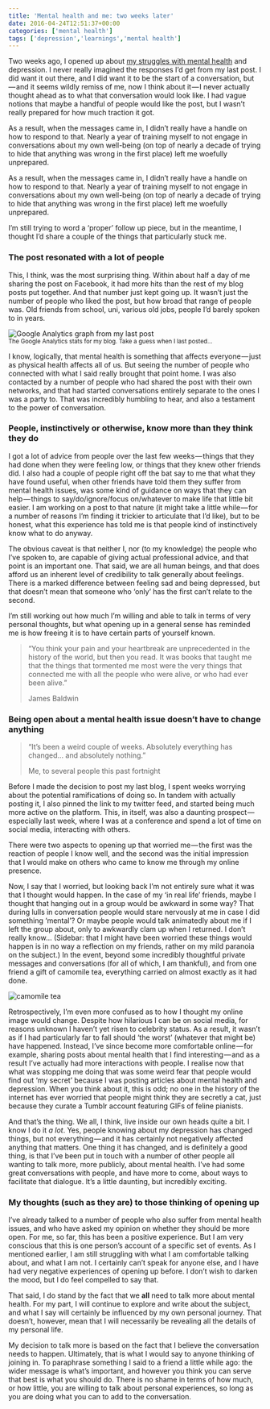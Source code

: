```yaml
---
title: 'Mental health and me: two weeks later'
date: 2016-04-24T12:51:37+00:00
categories: ['mental health']
tags: ['depression','learnings','mental health']
---
```

Two weeks ago, I opened up about <a href="{{site.url}}/musings/mental-health-and-me/}" target="_blank" aria-label=" (opens in a new tab)">my struggles with mental health</a> and depression. I never really imagined the responses I’d get from my last post. I did want it out there, and I did want it to be the start of a conversation, but — and it seems wildly remiss of me, now I think about it — I never actually thought ahead as to what that conversation would look like. I had vague notions that maybe a handful of people would like the post, but I wasn’t really prepared for how much traction it got.

As a result, when the messages came in, I didn’t really have a handle on how to respond to that. Nearly a year of training myself to not engage in conversations about my own well-being (on top of nearly a decade of trying to hide that anything was wrong in the first place) left me woefully unprepared.

As a result, when the messages came in, I didn’t really have a handle on how to respond to that. Nearly a year of training myself to not engage in conversations about my own well-being (on top of nearly a decade of trying to hide that anything was wrong in the first place) left me woefully unprepared.

I’m still trying to word a ‘proper’ follow up piece, but in the meantime, I thought I’d share a couple of the things that particularly stuck me.

### The post resonated with a lot of people

This, I think, was the most surprising thing. Within about half a day of me sharing the post on Facebook, it had more hits than the rest of my blog posts put together. And that number just kept going up. It wasn’t just the number of people who liked the post, but how broad that range of people was. Old friends from school, uni, various old jobs, people I’d barely spoken to in years.

![Google Analytics graph from my last post]({{site.url}}/assets/images/musings/google-analytics-mham.png)
<br><small>The Google Analytics stats for my blog. Take a guess when I last posted...</small>

I know, logically, that mental health is something that affects everyone — just as physical health affects all of us. But seeing the number of people who connected with what I said really brought that point home. I was also contacted by a number of people who had shared the post with their own networks, and that had started conversations entirely separate to the ones I was a party to. That was incredibly humbling to hear, and also a testament to the power of conversation.

### People, instinctively or otherwise, know more than they think they do

I got a lot of advice from people over the last few weeks — things that they had done when they were feeling low, or things that they knew other friends did. I also had a couple of people right off the bat say to me that what they have found useful, when other friends have told them they suffer from mental health issues, was some kind of guidance on ways that they can help — things to say/do/ignore/focus on/whatever to make life that little bit easier. I am working on a post to that nature (it might take a little while — for a number of reasons I’m finding it trickier to articulate that I’d like), but to be honest, what this experience has told me is that people kind of instinctively know what to do anyway.

The obvious caveat is that neither I, nor (to my knowledge) the people who I’ve spoken to, are capable of giving actual professional advice, and that point is an important one. That said, we are all human beings, and that does afford us an inherent level of credibility to talk generally about feelings. There is a marked difference between feeling sad and being depressed, but that doesn’t mean that someone who ‘only’ has the first can’t relate to the second.

I’m still working out how much I’m willing and able to talk in terms of very personal thoughts, but what opening up in a general sense has reminded me is how freeing it is to have certain parts of yourself known.

> “You think your pain and your heartbreak are unprecedented in the history of the world, but then you read. It was books that taught me that the things that tormented me most were the very things that connected me with all the people who were alive, or who had ever been alive.”
>
> James Baldwin

### Being open about a mental health issue doesn’t have to change anything

> “It’s been a weird couple of weeks. Absolutely everything has changed… and absolutely nothing.”
>
> Me, to several people this past fortnight

Before I made the decision to post my last blog, I spent weeks worrying about the potential ramifications of doing so. In tandem with actually posting it, I also pinned the link to my twitter feed, and started being much more active on the platform. This, in itself, was also a daunting prospect — especially last week, where I was at a conference and spend a lot of time on social media, interacting with others.

There were two aspects to opening up that worried me — the first was the reaction of people I know well, and the second was the initial impression that I would make on others who came to know me through my online presence.

Now, I say that I worried, but looking back I’m not entirely sure what it was that I thought would happen. In the case of my ‘in real life’ friends, maybe I thought that hanging out in a group would be awkward in some way? That during lulls in conversation people would stare nervously at me in case I did something ‘mental’? Or maybe people would talk animatedly about me if I left the group about, only to awkwardly clam up when I returned. I don’t really know… (Sidebar: that I might have been worried these things would happen is in no way a reflection on my friends, rather on my mild paranoia on the subject.) In the event, beyond some incredibly thoughtful private messages and conversations (for all of which, I am thankful), and from one friend a gift of camomile tea, everything carried on almost exactly as it had done.

![camomile tea]({{site.url}}/assets/images/musings/camomile-tea.jpeg)

Retrospectively, I’m even more confused as to how I thought my online image would change. Despite how hilarious I can be on social media, for reasons unknown I haven’t yet risen to celebrity status. As a result, it wasn’t as if I had particularly far to fall should ‘the worst’ (whatever that might be) have happened. Instead, I’ve since become more comfortable online — for example, sharing posts about mental health that I find interesting — and as a result I’ve actually had more interactions with people. I realise now that what was stopping me doing that was some weird fear that people would find out ‘my secret’ because I was posting articles about mental health and depression. When you think about it, this is odd; no one in the history of the internet has ever worried that people might think they are secretly a cat, just because they curate a Tumblr account featuring GIFs of feline pianists.

And that’s the thing. We all, I think, live inside our own heads quite a bit. I know I do it _a lot_. Yes, people knowing about my depression has changed things, but not everything — and it has certainly not negatively affected anything that matters. One thing it has changed, and is definitely a good thing, is that I’ve been put in touch with a number of other people all wanting to talk more, more publicly, about mental health. I’ve had some great conversations with people, and have more to come, about ways to facilitate that dialogue. It’s a little daunting, but incredibly exciting.

### My thoughts (such as they are) to those thinking of opening up

I’ve already talked to a number of people who also suffer from mental health issues, and who have asked my opinion on whether they should be more open. For me, so far, this has been a positive experience. But I am very conscious that this is one person’s account of a specific set of events. As I mentioned earlier, I am still struggling with what I am comfortable talking about, and what I am not. I certainly can’t speak for anyone else, and I have had very negative experiences of opening up before. I don’t wish to darken the mood, but I do feel compelled to say that.

That said, I do stand by the fact that we **all** need to talk more about mental health. For my part, I will continue to explore and write about the subject, and what I say will certainly be influenced by my own personal journey. That doesn’t, however, mean that I will necessarily be revealing all the details of my personal life.

My decision to talk more is based on the fact that I believe the conversation needs to happen. Ultimately, that is what I would say to anyone thinking of joining in. To paraphrase something I said to a friend a little while ago: the wider message is what’s important, and however you think you can serve that best is what you should do. There is no shame in terms of how much, or how little, you are willing to talk about personal experiences, so long as you are doing what you can to add to the conversation.